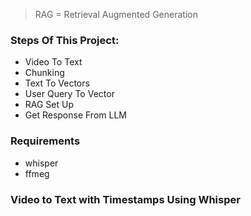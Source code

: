 > RAG = Retrieval Augmented Generation

### Steps Of This Project:
- Video To Text 
- Chunking
- Text To Vectors
- User Query To Vector
- RAG Set Up
- Get Response From LLM 


### Requirements
- whisper
- ffmeg


### Video to Text with Timestamps Using  Whisper